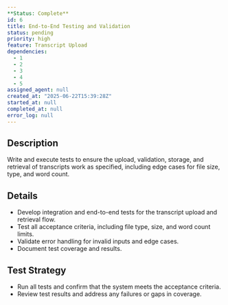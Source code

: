 ```yaml
---
**Status: Complete**
id: 6
title: End-to-End Testing and Validation
status: pending
priority: high
feature: Transcript Upload
dependencies:
  - 1
  - 2
  - 3
  - 4
  - 5
assigned_agent: null
created_at: "2025-06-22T15:39:28Z"
started_at: null
completed_at: null
error_log: null
---
```


## Description
Write and execute tests to ensure the upload, validation, storage, and retrieval of transcripts work as specified, including edge cases for file size, type, and word count.

## Details
- Develop integration and end-to-end tests for the transcript upload and retrieval flow.
- Test all acceptance criteria, including file type, size, and word count limits.
- Validate error handling for invalid inputs and edge cases.
- Document test coverage and results.

## Test Strategy
- Run all tests and confirm that the system meets the acceptance criteria.
- Review test results and address any failures or gaps in coverage. 